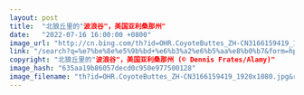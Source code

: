 ```yaml
---
layout: post
title:  "北狼丘里的"波浪谷"，美国亚利桑那州"
date:   "2022-07-16 16:00:00 +0800"
image_url: "http://cn.bing.com/th?id=OHR.CoyoteButtes_ZH-CN3166159419_1920x1080.jpg&rf=LaDigue_1920x1080.jpg&pid=hp"
link: "/search?q=%e7%be%8e%e5%9b%bd+%e6%b3%a2%e6%b5%aa%e8%b0%b7&form=hpcapt&mkt=zh-cn"
copyright: "北狼丘里的"波浪谷"，美国亚利桑那州 (© Dennis Frates/Alamy)"
image_hash: "635aa19b86057decd0c950e977500128"
image_filename: "th?id=OHR.CoyoteButtes_ZH-CN3166159419_1920x1080.jpg&rf=LaDigue_1920x1080.jpg&pid=hp"
---
```

